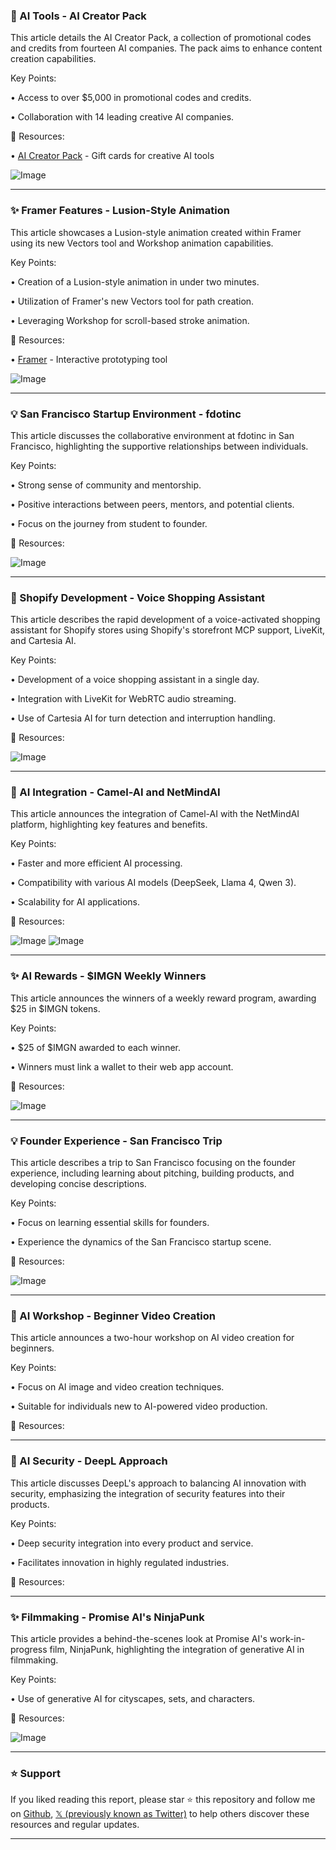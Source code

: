 ### 🚀 AI Tools - AI Creator Pack

This article details the AI Creator Pack, a collection of promotional codes and credits from fourteen AI companies.  The pack aims to enhance content creation capabilities.


Key Points:

• Access to over $5,000 in promotional codes and credits.

• Collaboration with 14 leading creative AI companies.


🔗 Resources:

• [AI Creator Pack](http://aicreatorpack.com) -  Gift cards for creative AI tools

![Image](https://pbs.twimg.com/amplify_video_thumb/1925938303146024960/img/cU1MUFVGGGj6T_0u.jpg)


---

### ✨ Framer Features - Lusion-Style Animation

This article showcases a Lusion-style animation created within Framer using its new Vectors tool and Workshop animation capabilities.


Key Points:

•  Creation of a Lusion-style animation in under two minutes.

•  Utilization of Framer's new Vectors tool for path creation.

•  Leveraging Workshop for scroll-based stroke animation.


🔗 Resources:

• [Framer](https://x.com/framer) -  Interactive prototyping tool

![Image](https://pbs.twimg.com/amplify_video_thumb/1925523826898567168/img/sqjtMybIE-rs-eEn.jpg)


---

### 💡 San Francisco Startup Environment - fdotinc

This article discusses the collaborative environment at fdotinc in San Francisco, highlighting the supportive relationships between individuals.


Key Points:

•  Strong sense of community and mentorship.

•  Positive interactions between peers, mentors, and potential clients.

•  Focus on the journey from student to founder.


🔗 Resources:

![Image](https://pbs.twimg.com/amplify_video_thumb/1925973247549390848/img/n5Uti_zs6ZsJQtka.jpg)


---

### 🤖 Shopify Development - Voice Shopping Assistant

This article describes the rapid development of a voice-activated shopping assistant for Shopify stores using Shopify's storefront MCP support, LiveKit, and Cartesia AI.


Key Points:

•  Development of a voice shopping assistant in a single day.

•  Integration with LiveKit for WebRTC audio streaming.

•  Use of Cartesia AI for turn detection and interruption handling.


🔗 Resources:

![Image](https://pbs.twimg.com/amplify_video_thumb/1925968728065257472/img/RkOvODExXXu5cNh3.jpg)


---

### 🤖 AI Integration - Camel-AI and NetMindAI

This article announces the integration of Camel-AI with the NetMindAI platform, highlighting key features and benefits.


Key Points:

•  Faster and more efficient AI processing.

•  Compatibility with various AI models (DeepSeek, Llama 4, Qwen 3).

•  Scalability for AI applications.


🔗 Resources:

![Image](https://pbs.twimg.com/media/GrpJiFkWkAAHuGu?format=png&name=small)
![Image](https://pbs.twimg.com/media/GrpJjZ4WMAATqNs?format=jpg&name=small)


---

### ✨ AI Rewards - $IMGN Weekly Winners

This article announces the winners of a weekly reward program, awarding $25 in $IMGN tokens.


Key Points:

•  $25 of $IMGN awarded to each winner.

•  Winners must link a wallet to their web app account.



🔗 Resources:

![Image](https://pbs.twimg.com/media/GrnvAF4WYAArcp3?format=png&name=small)


---

### 💡 Founder Experience - San Francisco Trip

This article describes a trip to San Francisco focusing on the founder experience, including learning about pitching, building products, and developing concise descriptions.


Key Points:

•  Focus on learning essential skills for founders.

•  Experience the dynamics of the San Francisco startup scene.


🔗 Resources:

![Image](https://pbs.twimg.com/amplify_video_thumb/1925678241643212801/img/5Ama0wfux-9QDowH.jpg)


---

### 🤖 AI Workshop - Beginner Video Creation

This article announces a two-hour workshop on AI video creation for beginners.


Key Points:

•  Focus on AI image and video creation techniques.

•  Suitable for individuals new to AI-powered video production.


🔗 Resources:

---

### 🤖 AI Security - DeepL Approach

This article discusses DeepL's approach to balancing AI innovation with security, emphasizing the integration of security features into their products.


Key Points:

•  Deep security integration into every product and service.

•  Facilitates innovation in highly regulated industries.


🔗 Resources:

---

### ✨ Filmmaking - Promise AI's NinjaPunk

This article provides a behind-the-scenes look at Promise AI's work-in-progress film, NinjaPunk, highlighting the integration of generative AI in filmmaking.


Key Points:

•  Use of generative AI for cityscapes, sets, and characters.


🔗 Resources:

![Image](https://pbs.twimg.com/amplify_video_thumb/1920153103166476288/img/jUVEYFBTom6P4AD1.jpg)


---

### ⭐️ Support

If you liked reading this report, please star ⭐️ this repository and follow me on [Github](https://github.com/Drix10), [𝕏 (previously known as Twitter)](https://x.com/DRIX_10_) to help others discover these resources and regular updates.

---
